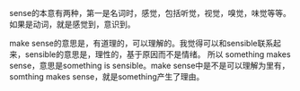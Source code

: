 sense的本意有两种，第一是名词时，感觉，包括听觉，视觉，嗅觉，味觉等等。如果是动词，就是感觉到，意识到。

make sense的意思是，有道理的，可以理解的。我觉得可以和sensible联系起来，sensible的意思是，理性的，基于原因而不是情绪。
所以 something makes sense，意思是something is sensible。make sense中是不是可以理解为里有，somthing makes sense，就是something产生了理由。
